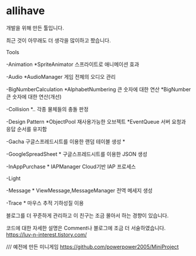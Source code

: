 # allihave

개발을 위해 만든 툴입니다.

최근 것이 아무래도 더 생각을 많이하고 짰습니다.



Tools


-Animation
  *SpriteAnimator 스프라이트로 애니메이션 효과
  
-Audio
  *AudioManager 게임 전체의 오디오 관리
  
-BigNumberCalculation
  *AlphabetNumbering 큰 숫자에 대한 연산
  *BigNumber 큰 숫자에 대한 연산(개선)
  
-Collision
  *..  각종 물체들의 충돌 판정
  
-Design Pattern
  *ObjectPool 재사용가능한 오브젝트
  *EventQueue 서버 요청과 응답 순서를 유지함
  
-Gacha 구글스프레드시트를 이용한 랜덤 테이블 생성
	*
  
-GoogleSpreadSheet
	* 구글스프레드시트를 이용한 JSON 생성
  
  
-InAppPurchase
	* IAPManager Cloud기반 IAP 프로세스
  
-Light

-Message
 	* ViewMessage,MessageManager 전역 메세지 생성
  
-Trace
 	* 마우스 추적 기하성질 이용






블로그를 더 꾸준하게 관리하고 이 친구는 조금 몰아서 하는 경향이 있습니다.

코드에 대한 자세한 설명은 Comment나 블로그에 조금 더 서술하였습니다.
https://luv-n-interest.tistory.com/


















/// 예전에 만든 미니게임
https://github.com/powerpower2005/MiniProject


